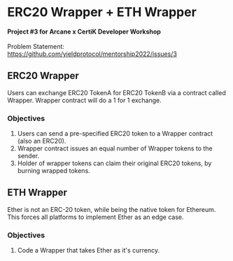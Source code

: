 # ERC20 Wrapper + ETH Wrapper
**Project #3 for Arcane x CertiK Developer Workshop** <br>
<br>
Problem Statement: https://github.com/yieldprotocol/mentorship2022/issues/3
<br>

## ERC20 Wrapper
Users can exchange ERC20 TokenA for ERC20 TokenB via a contract called Wrapper. Wrapper contract will do a 1 for 1 exchange.

### Objectives
1. Users can send a pre-specified ERC20 token to a Wrapper contract (also an ERC20).
2. Wrapper contract issues an equal number of Wrapper tokens to the sender.
3. Holder of wrapper tokens can claim their original ERC20 tokens, by burning wrapped tokens.

## ETH Wrapper
Ether is not an ERC-20 token, while being the native token for Ethereum. This forces all platforms to implement Ether as an edge case. 

### Objectives
1. Code a Wrapper that takes Ether as it's currency.
